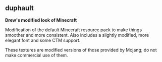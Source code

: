 ## duphault
**Drew's modified look of Minecraft**

Modification of the default Minecraft resource pack to make things smoother and more consistent. Also includes a slightly modified, more elegant font and some CTM support.

These textures are modified versions of those provided by Mojang; do not make commercial use of them.

